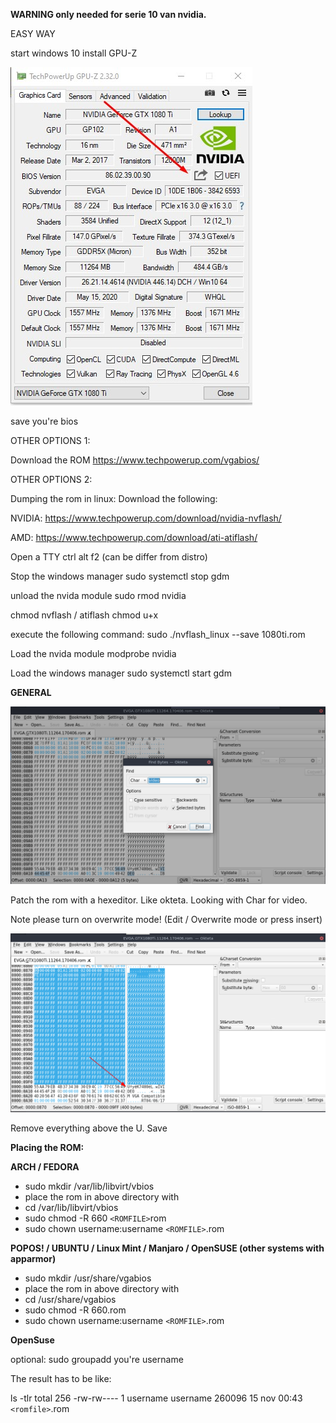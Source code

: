 **WARNING only needed for serie 10 van nvidia.**

EASY WAY

start windows 10
install GPU-Z

![image](uploads/fc5745a7ff92aa34bf3db2abb7a8b997/image.png)

save you're bios


OTHER OPTIONS 1:

Download the ROM
https://www.techpowerup.com/vgabios/


OTHER OPTIONS 2:

Dumping the rom in linux:
Download the following:

NVIDIA:
https://www.techpowerup.com/download/nvidia-nvflash/

AMD:
https://www.techpowerup.com/download/ati-atiflash/


Open a TTY
ctrl alt f2 (can be differ from distro)

Stop the windows manager
sudo systemctl stop gdm

unload the nvida module
sudo rmod nvidia

chmod nvflash / atiflash
chmod u+x <nvflash>

execute the following command:
sudo ./nvflash_linux --save 1080ti.rom

Load the nvida module
modprobe nvidia

Load the windows manager
sudo systemctl start gdm


**GENERAL**

![image](uploads/33a1a4a56bd6b6b7cd9e1b17d8fa6a48/image.png)

Patch the rom with a hexeditor. Like okteta. Looking with Char for video.

Note please turn on overwrite mode! (Edit / Overwrite mode or press insert)


![image](uploads/b56e21f062af2d86374656bb5df541d2/image.png)

Remove everything above the U.
Save 



**Placing the ROM:**

**ARCH / FEDORA**


- sudo mkdir /var/lib/libvirt/vbios
- place the rom in above directory with 
- cd /var/lib/libvirt/vbios
- sudo chmod -R 660 `<ROMFILE>`rom
- sudo chown username:username `<ROMFILE>`.rom

**POPOS! / UBUNTU / Linux Mint / Manjaro / OpenSUSE (other systems with apparmor)**

- sudo mkdir /usr/share/vgabios
- place the rom in above directory with 
- cd /usr/share/vgabios
- sudo chmod -R 660<ROMFILE>.rom
- sudo chown username:username `<ROMFILE>`.rom

**OpenSuse**

optional:
sudo groupadd you're username


The result has to be like:

ls -tlr
total 256
-rw-rw---- 1 username username 260096 15 nov 00:43 `<romfile>`.rom






